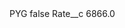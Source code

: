 <?xml version="1.0" encoding="UTF-8"?>
<CustomMetadata xmlns="http://soap.sforce.com/2006/04/metadata" xmlns:xsi="http://www.w3.org/2001/XMLSchema-instance" xmlns:xsd="http://www.w3.org/2001/XMLSchema">
    <label>PYG</label>
    <protected>false</protected>
    <values>
        <field>Rate__c</field>
        <value xsi:type="xsd:double">6866.0</value>
    </values>
</CustomMetadata>
